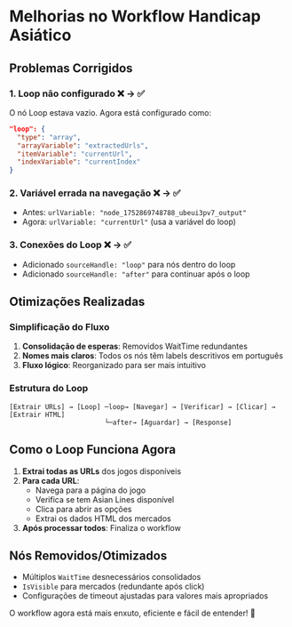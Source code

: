# Melhorias no Workflow Handicap Asiático

## Problemas Corrigidos

### 1. **Loop não configurado** ❌ → ✅
O nó Loop estava vazio. Agora está configurado como:
```json
"loop": {
  "type": "array",
  "arrayVariable": "extractedUrls",
  "itemVariable": "currentUrl",
  "indexVariable": "currentIndex"
}
```

### 2. **Variável errada na navegação** ❌ → ✅
- Antes: `urlVariable: "node_1752869748788_ubeui3pv7_output"`
- Agora: `urlVariable: "currentUrl"` (usa a variável do loop)

### 3. **Conexões do Loop** ❌ → ✅
- Adicionado `sourceHandle: "loop"` para nós dentro do loop
- Adicionado `sourceHandle: "after"` para continuar após o loop

## Otimizações Realizadas

### Simplificação do Fluxo
1. **Consolidação de esperas**: Removidos WaitTime redundantes
2. **Nomes mais claros**: Todos os nós têm labels descritivos em português
3. **Fluxo lógico**: Reorganizado para ser mais intuitivo

### Estrutura do Loop
```
[Extrair URLs] → [Loop] ─loop→ [Navegar] → [Verificar] → [Clicar] → [Extrair HTML]
                        └─after→ [Aguardar] → [Response]
```

## Como o Loop Funciona Agora

1. **Extrai todas as URLs** dos jogos disponíveis
2. **Para cada URL**:
   - Navega para a página do jogo
   - Verifica se tem Asian Lines disponível
   - Clica para abrir as opções
   - Extrai os dados HTML dos mercados
3. **Após processar todos**: Finaliza o workflow

## Nós Removidos/Otimizados

- Múltiplos `WaitTime` desnecessários consolidados
- `IsVisible` para mercados (redundante após click)
- Configurações de timeout ajustadas para valores mais apropriados

O workflow agora está mais enxuto, eficiente e fácil de entender! 🚀